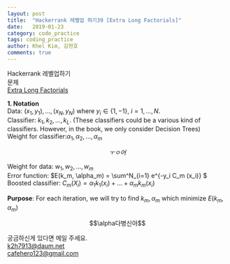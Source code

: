```yaml
---
layout: post
title:  "Hackerrank 레벨업 하기39 [Extra Long Factorials]"
date:   2019-01-23
category: code_practice
tags: coding_practice
author: Khel Kim, 김현호
comments: true
---
```


Hackerrank 레벨업하기  
문제  
[Extra Long Factorials](https://www.hackerrank.com/challenges/extra-long-factorials/problem)

__1. Notation__  
Data: $(x_1, y_1), \dots, (x_N, y_N)$ where $y_i \in \{1, -1\}$, $i = 1, \dots, N$.  
Classifier: $k_1, k_2, \dots, k_L$. (These classifiers could be a various kind of classifiers. However, in the book, we only consider Decision Trees)  
Weight for classifier:$\alpha_1, \alpha_2, \dots, \alpha_m$

$$ㅜㅇ어$$

Weight for data: $w_1, w_2, \dots, w_m$  
Error function: $E(k_m, \alpha_m) = \sum^N_{i=1} e^{-y_i C_m (x_i)} $  
Boosted classifier: $C_{m}(X_i) = \alpha_1k_1(x_i) + \dots + \alpha_{m}k_{m}(x_i)$  

__Purpose__: For each iteration, we will try to find $k_m, \alpha_m$ which minimize $E(k_m, \alpha_m)$   

$$\alpha다병신아$$


궁금하신게 있다면 메일 주세요.  
k2h7913@daum.net  
cafehero123@gmail.com
